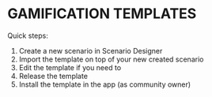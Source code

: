 # GAMIFICATION TEMPLATES

Quick steps:

1. Create a new scenario in Scenario Designer
1. Import the template on top of your new created scenario
1. Edit the template if you need to
1. Release the template 
1. Install the template in the app (as community owner)
